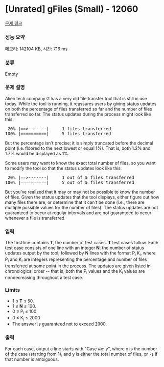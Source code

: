 # [Unrated] gFiles (Small) - 12060 

[문제 링크](https://www.acmicpc.net/problem/12060) 

### 성능 요약

메모리: 142104 KB, 시간: 716 ms

### 분류

Empty

### 문제 설명

<p>Alien tech company G has a very old file transfer tool that is still in use today. While the tool is running, it reassures users by giving status updates on both the percentage of files transferred so far and the number of files transferred so far. The status updates during the process might look like this:</p>

<pre> 20% |==>-------|     1 files transferred
100% |==========|     5 files transferred
</pre>

<p>But the percentage isn't precise; it is simply truncated before the decimal point (i.e. floored to the next lowest or equal 1%). That is, both 1.2% and 1.7% would be displayed as 1%.</p>

<p>Some users may want to know the exact total number of files, so you want to modify the tool so that the status updates look like this:</p>

<pre> 20% |==>-------|     1 out of <strong>5</strong> files transferred
100% |==========|     5 out of <strong>5</strong> files transferred
</pre>

<p>But you've realized that it may or may not be possible to know the number of files. Given the status updates that the tool displays, either figure out how many files there are, or determine that it can't be done (i.e., there are multiple possible values for the number of files). The status updates are not guaranteed to occur at regular intervals and are not guaranteed to occur whenever a file is transferred.</p>

### 입력 

 <p>The first line contains <strong>T</strong>, the number of test cases. <strong>T</strong> test cases follow. Each test case consists of one line with an integer <strong>N</strong>, the number of status updates output by the tool, followed by <strong>N</strong> lines with the format P<sub>i</sub> K<sub>i</sub>, where P<sub>i</sub> and K<sub>i</sub> are integers representing the percentage and number of files transferred at some point in the process. The updates are given listed in chronological order -- that is, both the P<sub>i</sub> values and the K<sub>i</sub> values are nondecreasing throughout a test case.</p>

<h3>Limits</h3>

<ul>
	<li>1 ≤ <strong>T</strong> ≤ 50.</li>
	<li>1 ≤ <strong>N</strong> ≤ 100.</li>
	<li>0 ≤ P<sub>i</sub> ≤ 100</li>
	<li>0 ≤ K<sub>i</sub> ≤ 2000</li>
	<li>The answer is guaranteed not to exceed 2000.</li>
</ul>

### 출력 

 <p>For each case, output a line starts with "Case #x: y", where x is the number of the case (starting from 1), and y is either the total number of files, or <code>-1</code> if that number is ambiguous.</p>

